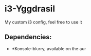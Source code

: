 # i3-Yggdrasil
My custom i3 config, feel free to use it

## Dependencies: ## 
*  *Konsole-blurry, available on the aur
